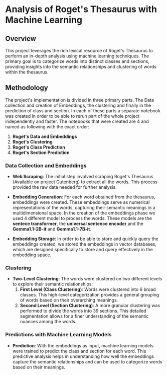# Analysis of Roget's Thesaurus with Machine Learning

## Overview

This project leverages the rich lexical resource of Roget's Thesaurus to perform an in-depth analysis using machine learning techniques. The primary goal is to categorize words into distinct classes and sections, providing insights into the semantic relationships and clustering of words within the thesaurus. 

## Methodology

The project's implementation is divided in three primary parts. The Data collection and creation of Embeddings, the clustering and finally in the prediction of class and section. In each of these parts a separate notebook was created in order to be able to rerun part of the whole project independently and faster. The notebooks that were created are 4 and named as following with the exact order:

  1. **Roget's Data and Embeddings**
  2. **Roget's Clustering**
  3. **Roget's Class Prediction**
  4. **Roget's Section Prediction**

### Data Collection and Embeddings

- **Web Scraping**: The initial step involved scraping Roget's Thesaurus (Available on project Gutenberg) to extract all the words. This process provided the raw data needed for further analysis.

- **Embedding Generation**: For each word obtained from the thesaurus, embeddings were created. These embeddings serve as numerical representations of the words, capturing their semantic meanings in a multidimensional space. In the creation of the embeddings phase we used 4 different model to process the words. These models are the **sentece transformer**, the **universal sentence encoder** and the **Gemma1.1-2B-it** and **Gemma1.1-7B-it**.

- **Embedding Storage**: In order to be able to store and quickly query the embeddings created, we stored the embeddings in vector databases, which are designed specifically to store and query effectively in the embedding space.

### Clustering

- **Two-Level Clustering**: The words were clustered on two different levels to explore their semantic relationships:
  1. **First Level (Class Clustering)**: Words were clustered into 6 broad classes. This high-level categorization provides a general grouping of words based on their overarching meanings.
  2. **Second Level (Section Clustering)**: A more granular clustering was performed to divide the words into 39 sections. This detailed segmentation allows for a finer understanding of the semantic nuances among the words.

### Predictions with Machine Learning Models

- **Prediction**: With the embeddings as input, machine learning models were trained to predict the class and section for each word. This predictive analysis helps in understanding how well the embeddings capture the semantic relationships and can be used to categorize words based on their meanings.


